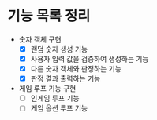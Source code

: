 # 기능 목록 정리

- 숫자 객체 구현
  - [x] 랜덤 숫자 생성 기능
  - [x] 사용자 입력 값을 검증하여 생성하는 기능
  - [x] 다른 숫자 객체와 판정하는 기능
  - [X] 판정 결과 출력하는 기능
- 게임 루프 기능 구현
  - [ ] 인게임 루프 기능
  - [ ] 게임 옵션 루프 기능
